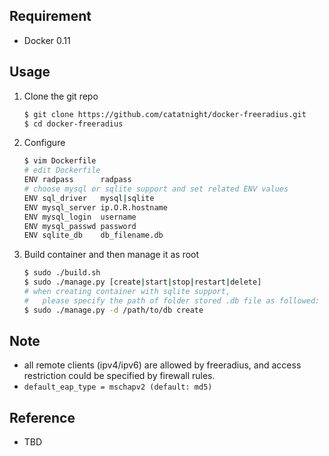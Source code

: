 ## Requirement
+ Docker 0.11

## Usage
1. Clone the git repo
	
	```bash
	$ git clone https://github.com/catatnight/docker-freeradius.git
	$ cd docker-freeradius
	```
2. Configure

	```bash
	$ vim Dockerfile 
	# edit Dockerfile
	ENV radpass      radpass
	# choose mysql or sqlite support and set related ENV values
	ENV sql_driver   mysql|sqlite
	ENV mysql_server ip.O.R.hostname
	ENV mysql_login  username
	ENV mysql_passwd password
	ENV sqlite_db    db_filename.db
	```
3. Build container and then manage it as root
	
	```bash
	$ sudo ./build.sh
	$ sudo ./manage.py [create|start|stop|restart|delete]
	# when creating container with sqlite support, 
	#   please specify the path of folder stored .db file as followed:
	$ sudo ./manage.py -d /path/to/db create
	```

## Note
+ all remote clients (ipv4/ipv6) are allowed by freeradius, and access restriction could be specified by firewall rules.
+ ```default_eap_type = mschapv2 (default: md5)```

## Reference
+ TBD


